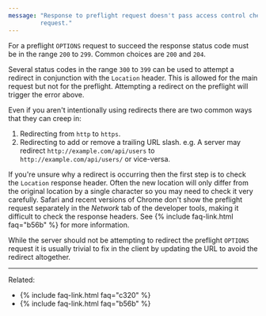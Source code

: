 ```yaml
---
message: "Response to preflight request doesn't pass access control check: Redirect is not allowed for a preflight
         request."
---
```


For a preflight `OPTIONS` request to succeed the response status code must be in the range `200` to `299`. Common
choices are `200` and `204`.

Several status codes in the range `300` to `399` can be used to attempt a redirect in conjunction with the `Location`
header. This is allowed for the main request but not for the preflight. Attempting a redirect on the preflight will
trigger the error above.

Even if you aren't intentionally using redirects there are two common ways that they can creep in:

1. Redirecting from `http` to `https`.
2. Redirecting to add or remove a trailing URL slash. e.g. A server may redirect `http://example.com/api/users` to
   `http://example.com/api/users/` or vice-versa.

If you're unsure why a redirect is occurring then the first step is to check the `Location` response header. Often the
new location will only differ from the original location by a single character so you may need to check it very
carefully. Safari and recent versions of Chrome don't show the preflight request separately in the *Network* tab of the
developer tools, making it difficult to check the response headers. See {% include faq-link.html faq="b56b" %} for more
information.

While the server should not be attempting to redirect the preflight `OPTIONS` request it is usually trivial to fix in
the client by updating the URL to avoid the redirect altogether.

---

Related:

* {% include faq-link.html faq="c320" %}
* {% include faq-link.html faq="b56b" %}
